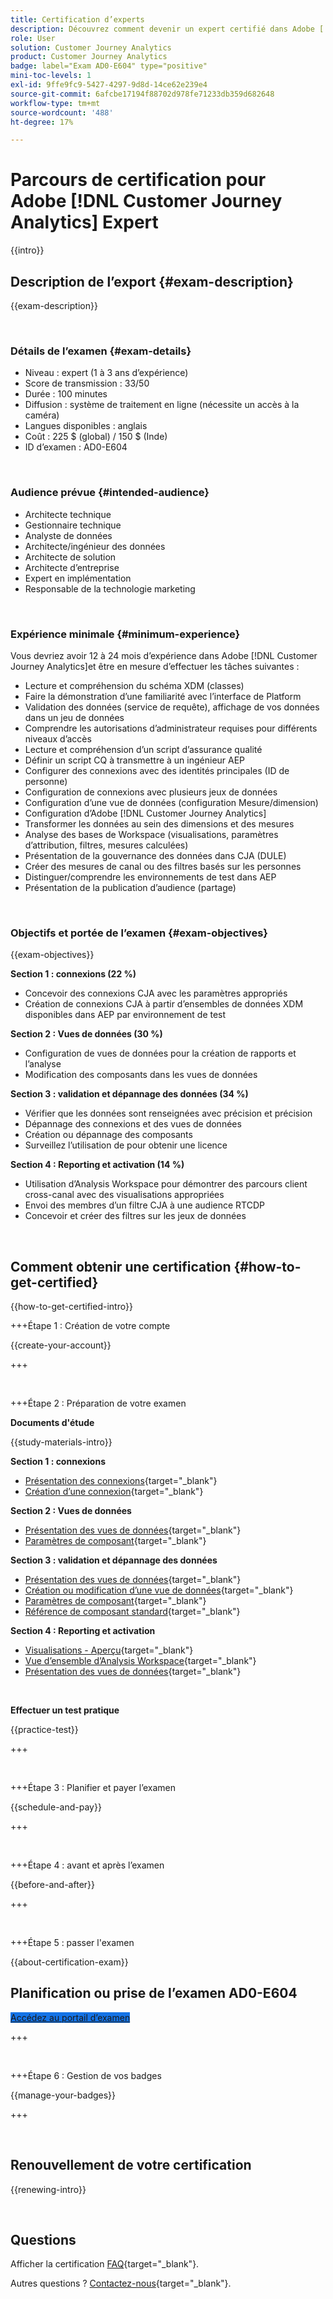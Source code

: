 ```yaml
---
title: Certification d’experts
description: Découvrez comment devenir un expert certifié dans Adobe [!DNL Customer Journey Analytics]
role: User
solution: Customer Journey Analytics
product: Customer Journey Analytics
badge: label="Exam AD0-E604" type="positive"
mini-toc-levels: 1
exl-id: 9ffe9fc9-5427-4297-9d8d-14ce62e239e4
source-git-commit: 6afcbe17194f88702d978fe71233db359d682648
workflow-type: tm+mt
source-wordcount: '488'
ht-degree: 17%

---
```


# Parcours de certification pour Adobe [!DNL Customer Journey Analytics] Expert

{{intro}}

## Description de l’export {#exam-description}

{{exam-description}}

<br>

### Détails de l’examen {#exam-details}

* Niveau : expert (1 à 3 ans d’expérience)
* Score de transmission : 33/50
* Durée : 100 minutes
* Diffusion : système de traitement en ligne (nécessite un accès à la caméra)
* Langues disponibles : anglais
* Coût : 225 $ (global) / 150 $ (Inde)
* ID d’examen : AD0-E604

<br>

### Audience prévue {#intended-audience}

* Architecte technique
* Gestionnaire technique
* Analyste de données
* Architecte/ingénieur des données
* Architecte de solution
* Architecte d’entreprise
* Expert en implémentation
* Responsable de la technologie marketing

<br>

### Expérience minimale {#minimum-experience}

Vous devriez avoir 12 à 24 mois d’expérience dans Adobe [!DNL Customer Journey Analytics]et être en mesure d’effectuer les tâches suivantes :

* Lecture et compréhension du schéma XDM (classes)
* Faire la démonstration d’une familiarité avec l’interface de Platform
* Validation des données (service de requête), affichage de vos données dans un jeu de données
* Comprendre les autorisations d’administrateur requises pour différents niveaux d’accès
* Lecture et compréhension d’un script d’assurance qualité
* Définir un script CQ à transmettre à un ingénieur AEP
* Configurer des connexions avec des identités principales (ID de personne)
* Configuration de connexions avec plusieurs jeux de données
* Configuration d’une vue de données (configuration Mesure/dimension)
* Configuration d’Adobe [!DNL Customer Journey Analytics]
* Transformer les données au sein des dimensions et des mesures
* Analyse des bases de Workspace (visualisations, paramètres d’attribution, filtres, mesures calculées)
* Présentation de la gouvernance des données dans CJA (DULE)
* Créer des mesures de canal ou des filtres basés sur les personnes
* Distinguer/comprendre les environnements de test dans AEP
* Présentation de la publication d’audience (partage)

<br>

### Objectifs et portée de l’examen {#exam-objectives}

{{exam-objectives}}

**Section 1 : connexions (22 %)**

* Concevoir des connexions CJA avec les paramètres appropriés
* Création de connexions CJA à partir d’ensembles de données XDM disponibles dans AEP par environnement de test

**Section 2 : Vues de données (30 %)**

* Configuration de vues de données pour la création de rapports et l’analyse
* Modification des composants dans les vues de données

**Section 3 : validation et dépannage des données (34 %)**

* Vérifier que les données sont renseignées avec précision et précision
* Dépannage des connexions et des vues de données
* Création ou dépannage des composants
* Surveillez l’utilisation de pour obtenir une licence

**Section 4 : Reporting et activation (14 %)**

* Utilisation d’Analysis Workspace pour démontrer des parcours client cross-canal avec des visualisations appropriées
* Envoi des membres d’un filtre CJA à une audience RTCDP
* Concevoir et créer des filtres sur les jeux de données

<br>

## Comment obtenir une certification {#how-to-get-certified}

{{how-to-get-certified-intro}}

+++Étape 1 : Création de votre compte

{{create-your-account}}

+++

<br>

+++Étape 2 : Préparation de votre examen

**Documents d&#39;étude**

{{study-materials-intro}}

**Section 1 : connexions**

* [Présentation des connexions](https://experienceleague.adobe.com/docs/analytics-platform/using/cja-connections/overview.html?lang=fr){target="_blank"}
* [Création d’une connexion](https://experienceleague.adobe.com/docs/analytics-platform/using/cja-connections/create-connection.html?lang=fr){target="_blank"}

**Section 2 : Vues de données**

* [Présentation des vues de données](https://experienceleague.adobe.com/docs/analytics-platform/using/cja-dataviews/data-views.html?lang=fr){target="_blank"}
* [Paramètres de composant](https://experienceleague.adobe.com/docs/analytics-platform/using/cja-dataviews/component-settings/overview.html){target="_blank"}

**Section 3 : validation et dépannage des données**

* [Présentation des vues de données](https://experienceleague.adobe.com/docs/analytics-platform/using/cja-dataviews/data-views.html?lang=fr){target="_blank"}
* [Création ou modification d’une vue de données](https://experienceleague.adobe.com/docs/analytics-platform/using/cja-dataviews/create-dataview.html?lang=fr){target="_blank"}
* [Paramètres de composant](https://experienceleague.adobe.com/docs/analytics-platform/using/cja-dataviews/component-settings/overview.html){target="_blank"}
* [Référence de composant standard](https://experienceleague.adobe.com/docs/analytics-platform/using/cja-dataviews/component-reference.html?lang=fr){target="_blank"}

**Section 4 : Reporting et activation**

* [Visualisations - Aperçu](https://experienceleague.adobe.com/docs/analytics-platform/using/cja-workspace/visualizations/freeform-analysis-visualizations.html){target="_blank"}
* [Vue d’ensemble d’Analysis Workspace](https://experienceleague.adobe.com/docs/analytics-platform/using/cja-workspace/home.html){target="_blank"}
* [Présentation des vues de données](https://experienceleague.adobe.com/docs/analytics-platform/using/cja-dataviews/data-views.html?lang=fr){target="_blank"}

<br>

**Effectuer un test pratique**

{{practice-test}}

+++

<br>

+++Étape 3 : Planifier et payer l’examen

{{schedule-and-pay}}

+++

<br>

+++Étape 4 : avant et après l’examen

{{before-and-after}}

+++

<br>

+++Étape 5 : passer l&#39;examen

{{about-certification-exam}}

## Planification ou prise de l’examen AD0-E604

<a href="https://www.certmetrics.com/adobe/candidate/examity_sso.aspx?eid=AD0-E604" target="_blank" class="spectrum-Button spectrum-Button--fill spectrum-Button--accent spectrum-Button--sizeM is-margin-bottom-big-big at-element-click-tracking" style="background-color:#1473E6">

<span class="spectrum-Button-label has-no-wrap">
   Accédez au portail d’examen
</span>
</a>

+++

<br>

+++Étape 6 : Gestion de vos badges

{{manage-your-badges}}

+++

<br>

## Renouvellement de votre certification

{{renewing-intro}}

<br>

## Questions

Afficher la certification [FAQ](https://experienceleague.adobe.com/docs/certification/certification/faq.html){target="_blank"}.

Autres questions ? [Contactez-nous](mailto:certif@adobe.com){target="_blank"}.
